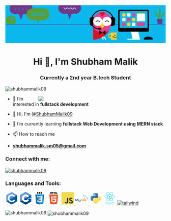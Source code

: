 <!--
### Hi there 👋


**ShubhamMalik09/ShubhamMalik09** is a ✨ _special_ ✨ repository because its `README.md` (this file) appears on your GitHub profile.

Here are some ideas to get you started:

- 🔭 I’m currently working on ...
- 🌱 I’m currently learning ...
- 👯 I’m looking to collaborate on ...
- 🤔 I’m looking for help with ...
- 💬 Ask me about ...
- 📫 How to reach me: ...
- 😄 Pronouns: ...
- ⚡ Fun fact: ...
-->
<img src="banner.gif">
<h1 align="center">Hi 👋, I'm Shubham Malik</h1>
<h3 align="center">Currently a 2nd year B.tech Student</h3>

<p align="left"> <img src="https://komarev.com/ghpvc/?username=shubhammalik09&label=Profile%20views&color=0e75b6&style=flat" alt="shubhammalik09" /> </p>


<img align="right" width="400" src="https://cdn.dribbble.com/users/2131993/screenshots/4948736/thoughtworks-gif_dribbble.gif">

- 🔭 I’m interested in **fullstack development**

- 👋 Hi, I'm [@ShubhamMalik09](https://github.com/shubhammalik09)
  
- 🌱 I’m currently learning **fullstack Web Development using MERN stack**

- 📫 How to reach me
-  **shubhammalik.sm05@gmail.com**

<h3 align="left">Connect with me:</h3>
<p align="left">
<a href="https://linkedin.com/in/shubhammalik09" target="blank"><img align="center" src="https://raw.githubusercontent.com/rahuldkjain/github-profile-readme-generator/master/src/images/icons/Social/linked-in-alt.svg" alt="shubhammalik09" height="30" width="40" /></a>
</p>

<h3 align="left">Languages and Tools:</h3>
<p align="left"> <a href="https://www.cprogramming.com/" target="_blank" rel="noreferrer"> <img src="https://raw.githubusercontent.com/devicons/devicon/master/icons/c/c-original.svg" alt="c" width="40" height="40"/> </a> <a href="https://www.w3schools.com/cpp/" target="_blank" rel="noreferrer"> <img src="https://raw.githubusercontent.com/devicons/devicon/master/icons/cplusplus/cplusplus-original.svg" alt="cplusplus" width="40" height="40"/> </a> <a href="https://www.w3schools.com/css/" target="_blank" rel="noreferrer"> <img src="https://raw.githubusercontent.com/devicons/devicon/master/icons/css3/css3-original-wordmark.svg" alt="css3" width="40" height="40"/> </a> <a href="https://www.w3.org/html/" target="_blank" rel="noreferrer"> <img src="https://raw.githubusercontent.com/devicons/devicon/master/icons/html5/html5-original-wordmark.svg" alt="html5" width="40" height="40"/> </a> <a href="https://developer.mozilla.org/en-US/docs/Web/JavaScript" target="_blank" rel="noreferrer"> <img src="https://raw.githubusercontent.com/devicons/devicon/master/icons/javascript/javascript-original.svg" alt="javascript" width="40" height="40"/> </a> <a href="https://www.mysql.com/" target="_blank" rel="noreferrer"> <img src="https://raw.githubusercontent.com/devicons/devicon/master/icons/mysql/mysql-original-wordmark.svg" alt="mysql" width="40" height="40"/> </a> <a href="https://www.python.org" target="_blank" rel="noreferrer"> <img src="https://raw.githubusercontent.com/devicons/devicon/master/icons/python/python-original.svg" alt="python" width="40" height="40"/> </a> <a href="https://reactjs.org/" target="_blank" rel="noreferrer"> <img src="https://raw.githubusercontent.com/devicons/devicon/master/icons/react/react-original-wordmark.svg" alt="react" width="40" height="40"/> </a> <a href="https://tailwindcss.com/" target="_blank" rel="noreferrer"> <img src="https://www.vectorlogo.zone/logos/tailwindcss/tailwindcss-icon.svg" alt="tailwind" width="40" height="40"/> </a> </p>

<p><img align="left" src="https://github-readme-stats.vercel.app/api/top-langs?username=shubhammalik09&show_icons=true&locale=en&layout=compact" alt="shubhammalik09" /></p>

<p>&nbsp;<img align="center" src="https://github-readme-stats.vercel.app/api?username=shubhammalik09&show_icons=true&locale=en" alt="shubhammalik09" /></p>
